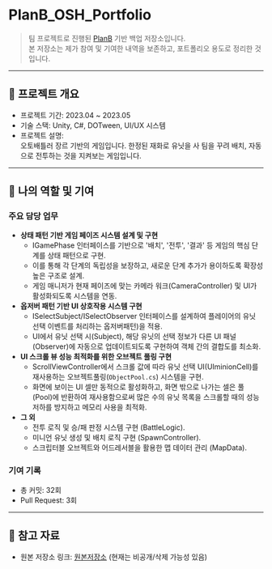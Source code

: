 # PlanB_OSH_Portfolio

> 팀 프로젝트로 진행된 [PlanB](https://github.com/BellLight95/Linon3_Final) 기반 백업 저장소입니다.  
> 본 저장소는 제가 참여 및 기여한 내역을 보존하고, 포트폴리오 용도로 정리한 것입니다.

---

## 📌 프로젝트 개요
- 프로젝트 기간: 2023.04 ~ 2023.05
- 기술 스택: Unity, C#, DOTween, UI/UX 시스템
- 프로젝트 설명:  
  오토배틀러 장르 기반의 게임입니다.
  한정된 재화로 유닛을 사 팀을 꾸려 배치, 자동으로 전투하는 것을 지켜보는 게임입니다.

---

## 👤 나의 역할 및 기여
### 주요 담당 업무
- **상태 패턴 기반 게임 페이즈 시스템 설계 및 구현**
  - IGamePhase 인터페이스를 기반으로 '배치', '전투', '결과' 등 게임의 핵심 단계를 상태 패턴으로 구현.
  - 이를 통해 각 단계의 독립성을 보장하고, 새로운 단계 추가가 용이하도록 확장성 높은 구조로 설계.
  - 게임 매니저가 현재 페이즈에 맞는 카메라 워크(CameraController) 및 UI가 활성화되도록 시스템을 연동.
- **옵저버 패턴 기반 UI 상호작용 시스템 구현**
  - ISelectSubject/ISelectObserver 인터페이스를 설계하여 플레이어의 유닛 선택 이벤트를 처리하는 옵저버패턴)을 적용.
  - UI에서 유닛 선택 시(Subject), 해당 유닛의 선택 정보가 다른 UI 패널(Observer)에 자동으로 업데이트되도록 구현하여 객체 간의 결합도를 최소화.
- **UI 스크롤 뷰 성능 최적화를 위한 오브젝트 풀링 구현**
  - ScrollViewController에서 스크롤 값에 따라 유닛 선택 UI(UIminionCell)를 재사용하는 오브젝트풀링(`ObjectPool.cs`) 시스템을 구현.
  - 화면에 보이는 UI 셀만 동적으로 활성화하고, 화면 밖으로 나가는 셀은 풀(Pool)에 반환하여 재사용함으로써 많은 수의 유닛 목록을 스크롤할 때의 성능 저하를 방지하고 메모리 사용을 최적화.
- **그 외**
  -  전투 로직 및 승/패 판정 시스템 구현 (BattleLogic).
  -  미니언 유닛 생성 및 배치 로직 구현 (SpawnController).
  -  스크립터블 오브젝트와 어드레서블을 활용한 맵 데이터 관리 (MapData).

### 기여 기록
- 총 커밋: 32회  
- Pull Request: 3회

---

## 📂 참고 자료
- 원본 저장소 링크: [원본저장소](https://github.com/BellLight95/Linon3_Final) (현재는 비공개/삭제 가능성 있음)
